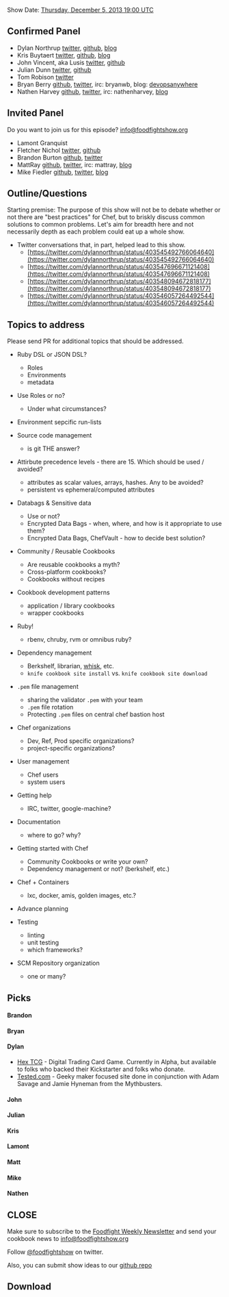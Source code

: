Show Date:  [Thursday, December 5, 2013 19:00 UTC](http://www.timeanddate.com/worldclock/fixedtime.html?msg=Food+Fight+Show+69+-+Best+Practices&iso=20131205T14&p1=419&ah=1)

Confirmed Panel<a name="panel"></a>
---------------

* Dylan Northrup [twitter](https://twitter.com/dylannorthrup), [github](https://github.com/dylannorthrup), [blog](http://doc-x.net/blog/node/48)
* Kris Buytaert [twitter](https://twitter.com/KrisBuytaert), [github](https://github.com/KrisBuytaert), [blog](http://www.krisbuytaert.be/blog/)
* John Vincent, aka Lusis [twitter](https://twitter.com/#!/lusis), [github](https://github.com/lusis)
* Julian Dunn [twitter](https://twitter.com/julian_dunn), [github](https://github.com/juliandunn)
* Tom Robison [twitter](https://twitter.com/thomasrobison) 
* Bryan Berry [github](http://github.com/bryanwb), [twitter](http://twitter.com/bryanwb), irc: bryanwb, blog: [devopsanywhere](http://devopsanywhere.blogspot.com)
* Nathen Harvey [github](http://github.com/nathenharvey), [twitter](http://twitter.com/nathenharvey), irc: nathenharvey, [blog](http://nathenharvey.com)

Invited Panel
---------------
Do you want to join us for this episode?  [info@foodfightshow.org](mailto:info@foodfightshow.org)
* Lamont Granquist
* Fletcher Nichol [twitter](http://twitter.com/fnichol), [github](https://github.com/fnichol)
* Brandon Burton [github](http://github.com/solarce), [twitter](https://twitter.com/solarce)
* MattRay [github](http://github.com/mattray), [twitter](http://twitter.com/mattray), irc: mattray, [blog](http://www.leastresistance.net/)
* Mike Fiedler [github](http://github.com/miketheman), [twitter](http://twitter.com/mikefiedler), [blog](http://www.miketheman.net)

Outline/Questions
-----------------

Starting premise: The purpose of this show will not be to debate whether or not there are "best practices" for Chef, but to briskly discuss common solutions to common problems. Let's aim for breadth here and not necessarily depth as each
problem could eat up a whole show.

* Twitter conversations that, in part, helped lead to this show.
  * [https://twitter.com/dylannorthrup/status/403545492766064640](https://twitter.com/dylannorthrup/status/403545492766064640)
  * [https://twitter.com/dylannorthrup/status/403547696671121408](https://twitter.com/dylannorthrup/status/403547696671121408)
  * [https://twitter.com/dylannorthrup/status/403548094672818177](https://twitter.com/dylannorthrup/status/403548094672818177)
  * [https://twitter.com/dylannorthrup/status/403546057264492544](https://twitter.com/dylannorthrup/status/403546057264492544)

## Topics to address

Please send PR for additional topics that should be addressed.

* Ruby DSL or JSON DSL?
  * Roles
  * Environments
  * metadata

* Use Roles or no?
  * Under what circumstances?

* Environment sepcific run-lists

* Source code management
  * is git THE answer?

* Attirbute precedence levels - there are 15.  Which should be used / avoided?
  * attributes as scalar values, arrays, hashes.  Any to be avoided?
  * persistent vs ephemeral/computed attributes

* Databags & Sensitive data
  * Use or not?
  * Encrypted Data Bags - when, where, and how is it appropriate to use them?
  * Encrypted Data Bags, ChefVault - how to decide best solution?

* Community / Reusable Cookbooks
  * Are reusable cookbooks a myth?
  * Cross-platform cookbooks?
  * Cookbooks without recipes

* Cookbook development patterns
  * application / library cookbooks
  * wrapper cookbooks

* Ruby!
  * rbenv, chruby, rvm or omnibus ruby?

* Dependency management
  * Berkshelf, librarian, [whisk](https://github.com/kisoku/whisk), etc.
  * `knife cookbook site install` vs. `knife cookbook site download`

* `.pem` file management
  * sharing the validator `.pem` with your team
  * `.pem` file rotation
  * Protecting `.pem` files on central chef bastion host

* Chef organizations
  * Dev, Ref, Prod specific organizations?
  * project-specific organizations?
  
* User management
  * Chef users
  * system users

* Getting help
  * IRC, twitter, google-machine?

* Documentation
  * where to go?  why?

* Getting started with Chef
  * Community Cookbooks or write your own?
  * Dependency management or not? (berkshelf, etc.)

* Chef + Containers
  * lxc, docker, amis, golden images, etc.?

* Advance planning

* Testing
  * linting
  * unit testing
  * which frameworks?

* SCM Repository organization
  * one or many?


Picks<a name="picks"></a>
-----

#### Brandon

#### Bryan

#### Dylan

* [Hex TCG](http://hextcg.com/) - Digital Trading Card Game. Currently in Alpha, but available to folks who backed their Kickstarter and folks who donate.
* [Tested.com](http://www.tested.com/) - Geeky maker focused site done in conjunction with Adam Savage and Jamie Hyneman from the Mythbusters.

#### John

#### Julian

#### Kris

#### Lamont

#### Matt

#### Mike

#### Nathen


CLOSE
-----

Make sure to subscribe to the [Foodfight Weekly Newsletter](http://bit.ly/ffsmail) and send your cookbook
news to info@foodfightshow.org

Follow [@foodfightshow](http://twitter.com/foodfightshow) on twitter.

Also, you can submit show ideas to our [github repo](https://github.com/foodfight/showz)



Download
--------
